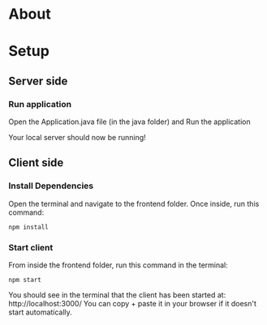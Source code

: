 # About

# Setup

## Server side

### Run application

Open the Application.java file (in the java folder) and Run the application

Your local server should now be running!

## Client side

### Install Dependencies

Open the terminal and navigate to the frontend folder. Once inside, run this command:

```
npm install
```

### Start client 

From inside the frontend folder, run this command in the terminal:

```
npm start
```

You should see in the terminal that the client has been started at: http://localhost:3000/
You can copy + paste it in your browser if it doesn't start automatically. 